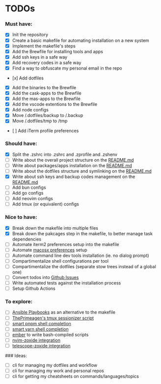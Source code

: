 # TODOs

### Must have:

- [x] Init the repository
- [x] Create a basic makefile for automating installation on a new system
- [x] Implement the makefile's steps
- [x] Add the Brewfile for installing tools and apps
- [x] Add ssh keys in a safe way
- [x] Add recovery codes in a safe way
- [x] Find a way to obfuscate my personal email in the repo
- [x] Add dotfiles
- [x] Add the binaries to the Brewfile
- [x] Add the cask-apps to the Brewfile
- [x] Add the mas-apps to the Brewfile
- [x] Add the vscode extentions to the Brewfile
- [x] Add node configs
- [x] Move /.dotfiles/backup to /.backup
- [x] Move /.dotfiles/tmp to /tmp
- [ ] Add iTerm profile preferences

### Should have:

- [x] Split the .zshrc into .zshrc and .zprofile and .zshenv
- [ ] Write about the overall project structure on the [README.md](/README.md)
- [ ] Write about packages/apps installation on the [README.md](/README.md)
- [ ] Write about the dotfiles structure and symlinking on the [README.md](/README.md)
- [x] Write about ssh keys and backup codes management on the [README.md](/README.md)
- [ ] Add bun configs
- [ ] Add go configs
- [ ] Add neovim configs
- [ ] Add tmux (or equivalent) configs

### Nice to have:

- [x] Break down the makefile into multiple files
- [x] Break down the pakcages step in the makefile, to better manage task dependencies
- [ ] Automate iterm2 preferences setup into the makefile
- [ ] Automate [macosx preferences](https://github.com/mathiasbynens/dotfiles/blob/main/.macos) setup
- [ ] Automate command line dev tools installation (ie. no dialog prompt)
- [ ] Compartimentalize shell configurations per tool
- [ ] Compartimentalize the dotfiles (separate stow trees instead of a global one)
- [ ] Convert todos into [Github Issues](https://github.com/Amheklerior/dotfiles/issues)
- [ ] Write automated tests against the installation process
- [ ] Setup Github Actions

### To explore:

- [ ] [Ansible Playbooks](https://docs.ansible.com/ansible/latest/playbook_guide/playbooks_intro.html) as an alternative to the makefile
- [ ] [ThePrimeagen's tmux sessionizer script](https://github.com/ThePrimeagen/.dotfiles/blob/master/bin/.local/scripts/tmux-sessionizer)
- [ ] [smart pnpm shell completion](https://github.com/g-plane/pnpm-shell-completion)
- [ ] [smart yarn shell completion](https://github.com/g-plane/zsh-yarn-autocompletions)
- [ ] [ember](https://amber-lang.com/) to write bash-compiled scripts
- [ ] [nvim-zoxide integration](https://github.com/nanotee/zoxide.vim)
- [ ] [telescope-zoxide integration](https://github.com/jvgrootveld/telescope-zoxide)

### Ideas:

- [ ] cli for managing my dotfiles and workflow
- [ ] cli for managing my work and personal repos
- [ ] cli for getting my cheatsheets on commands/languages/topics
